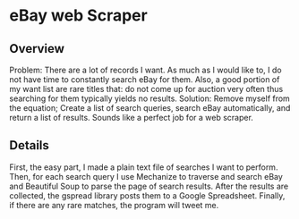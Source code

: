 # eBay  web Scraper

## Overview
Problem: There are a lot of records I want. As much as I would like to, I do not have time to constantly search eBay for them. Also, a good portion of my want list are rare titles that: do not come up for auction very often thus searching for them typically yields no results. Solution: Remove myself from the equation; Create a list of search queries, search eBay automatically, and return a list of results. Sounds like a perfect job for a web scraper.

## Details
First, the easy part, I made a plain text file of searches I want to perform. Then, for each search query I use Mechanize to traverse and search eBay and Beautiful Soup to parse the page of search results. After the results are collected, the gspread library posts them to a Google Spreadsheet. Finally, if there are any rare matches, the program will tweet me.